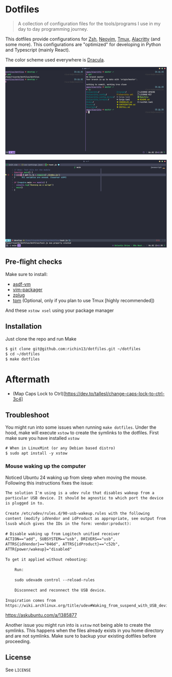# Dotfiles

> A collection of configuration files for the tools/programs I use in my day to day programming journey.

This dotfiles provide configurations for [Zsh](https://www.zsh.org/), [Neovim](https://github.com/neovim/neovim), [Tmux](https://github.com/tmux/tmux), [Alacritty](https://github.com/alacritty/alacritty) (and some more). This configurations are "optimized" for developing in Python and Typescript (mainly React).

The color scheme used everywhere is [Dracula](https://github.com/dracula/dracula-theme).

![Alacritty-ZSH-Tmux](./img/alacritty-zsh-tmux.png)

![Neovim-Treesitter-DraculaTheme](./img/nvim-treesitter-dracula.png)

## Pre-flight checks

Make sure to install:

- [asdf-vm](https://asdf-vm.com/#/core-manage-asdf?id=install)
- [vim-packager](https://github.com/kristijanhusak/vim-packager)
- [zplug](https://github.com/zplug/zplug#installation)
- [tpm](https://github.com/zplug/zplug#installation) (Optional, only if you plan to use Tmux [highly recommended])

And these `xstow xsel` using your package manager

## Installation

Just clone the repo and run Make

```
$ git clone git@github.com:richin13/dotfiles.git ~/dotfiles
$ cd ~/dotfiles
$ make dotfiles
```

# Aftermath

- (Map Caps Lock to Ctrl)[https://dev.to/tallesl/change-caps-lock-to-ctrl-3c4]

## Troubleshoot

You might run into some issues when running `make dotfiles`. Under the hood, make will
execute `xstow` to create the symlinks to the dotfiles. First make sure you have
installed `xstow`

```
# When in LinuxMint (or any Debian based distro)
$ sudo apt install -y xstow
```

### Mouse waking up the computer

Noticed Ubuntu 24 waking up from sleep when moving the mouse. Following this instructions fixes the issue:

```
The solution I'm using is a udev rule that disables wakeup from a particular USB device. It should be agnostic to which port the device is plugged in to.

Create /etc/udev/rules.d/90-usb-wakeup.rules with the following content (modify idVendor and idProduct as appropriate, see output from lsusb which gives the IDs in the form: vendor:product):

# Disable waking up from Logitech unified receiver
ACTION=="add", SUBSYSTEM=="usb", DRIVERS=="usb", ATTRS{idVendor}=="046d", ATTRS{idProduct}=="c52b", ATTR{power/wakeup}="disabled"

To get it applied without rebooting:

    Run:

    sudo udevadm control --reload-rules

    Disconnect and reconnect the USB device.

Inspiration comes from https://wiki.archlinux.org/title/udev#Waking_from_suspend_with_USB_device
```

https://askubuntu.com/a/1385877

Another issue you might run into is `xstow` not being able to create the symlinks. This
happens when the files already exists in you home directory and are not symlinks.
Make sure to backup your existing dotfiles before proceeding.

## License

See `LICENSE`
